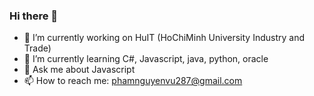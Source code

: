 ### Hi there 👋



- 🔭 I’m currently working on HuIT (HoChiMinh University Industry and Trade)
- 🌱 I’m currently learning C#, Javascript, java, python, oracle
- 💬 Ask me about Javascript
- 📫 How to reach me: phamnguyenvu287@gmail.com 



